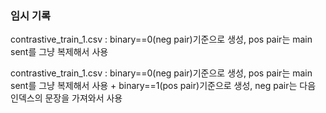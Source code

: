 ### 임시 기록

contrastive_train_1.csv : binary==0(neg pair)기준으로 생성, pos pair는 main sent를 그냥 복제해서 사용

contrastive_train_1.csv : binary==0(neg pair)기준으로 생성, pos pair는 main sent를 그냥 복제해서 사용 + binary==1(pos pair)기준으로 생성, neg pair는 다음 인덱스의 문장을 가져와서 사용

